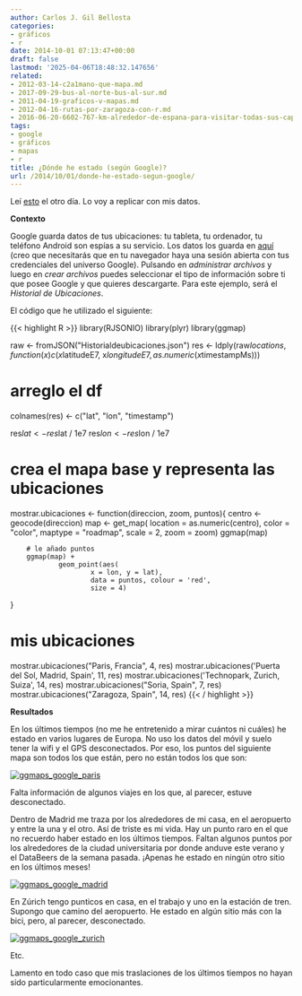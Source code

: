 ```yaml
---
author: Carlos J. Gil Bellosta
categories:
- gráficos
- r
date: 2014-10-01 07:13:47+00:00
draft: false
lastmod: '2025-04-06T18:48:32.147656'
related:
- 2012-03-14-c2a1mano-que-mapa.md
- 2017-09-29-bus-al-norte-bus-al-sur.md
- 2011-04-19-graficos-v-mapas.md
- 2012-04-16-rutas-por-zaragoza-con-r.md
- 2016-06-20-6602-767-km-alrededor-de-espana-para-visitar-todas-sus-capitales-de-provincia.md
tags:
- google
- gráficos
- mapas
- r
title: ¿Dónde he estado (según Google)?
url: /2014/10/01/donde-he-estado-segun-google/
---
```


Leí [esto](http://educate-r.org//2014/09/26/googlelocations/) el otro día. Lo voy a replicar con mis datos.

**Contexto**

Google guarda datos de tus ubicaciones: tu tableta, tu ordenador, tu teléfono Android son espías a su servicio. Los datos los guarda en [aquí](https://www.google.com/settings/datatools) (creo que necesitarás que en tu navegador haya una sesión abierta con tus credenciales del universo Google). Pulsando en _administrar archivos_ y luego en _crear archivos_ puedes seleccionar el tipo de información sobre ti que posee Google y que quieres descargarte. Para este ejemplo, será el _Historial de Ubicaciones_.

El código que he utilizado el siguiente:


{{< highlight R >}}
library(RJSONIO)
library(plyr)
library(ggmap)

raw  <- fromJSON("Historialdeubicaciones.json")
res  <- ldply(raw$locations,
        function(x) c(x$latitudeE7, x$longitudeE7,
                as.numeric(x$timestampMs)))

# arreglo el df
colnames(res) <- c("lat", "lon", "timestamp")

res$lat <- res$lat / 1e7
res$lon <- res$lon / 1e7

# crea el mapa base y representa las ubicaciones
mostrar.ubicaciones <- function(direccion, zoom, puntos){
        centro <- geocode(direccion)
        map <- get_map(
                location = as.numeric(centro),
                color = "color",
                maptype = "roadmap",
                scale = 2,
                zoom = zoom)
        ggmap(map)

        # le añado puntos
        ggmap(map) +
                geom_point(aes(
                        x = lon, y = lat),
                        data = puntos, colour = 'red',
                        size = 4)
}

# mis ubicaciones
mostrar.ubicaciones("Paris, Francia", 4, res)
mostrar.ubicaciones('Puerta del Sol, Madrid, Spain', 11, res)
mostrar.ubicaciones('Technopark, Zurich, Suiza', 14, res)
mostrar.ubicaciones("Soria, Spain", 7, res)
mostrar.ubicaciones("Zaragoza, Spain", 14, res)
{{< / highlight >}}

**Resultados**

En los últimos tiempos (no me he entretenido a mirar cuántos ni cuáles) he estado en varios lugares de Europa. No uso los datos del móvil y suelo tener la wifi y el GPS desconectados. Por eso, los puntos del siguiente mapa son todos los que están, pero no están todos los que son:

[![ggmaps_google_paris](/wp-uploads/2014/10/ggmaps_google_paris.png#center)
](/wp-uploads/2014/10/ggmaps_google_paris.png#center)

Falta información de algunos viajes en los que, al parecer, estuve desconectado.

Dentro de Madrid me traza por los alrededores de mi casa, en el aeropuerto y entre la una y el otro. Así de triste es mi vida. Hay un punto raro en el que no recuerdo haber estado en los últimos tiempos. Faltan algunos puntos por los alrededores de la ciudad universitaria por donde anduve este verano y el DataBeers de la semana pasada. ¡Apenas he estado en ningún otro sitio en los últimos meses!

[![ggmaps_google_madrid](/wp-uploads/2014/10/ggmaps_google_madrid.png#center)
](/wp-uploads/2014/10/ggmaps_google_madrid.png#center)

En Zúrich tengo punticos en casa, en el trabajo y uno en la estación de tren. Supongo que camino del aeropuerto. He estado en algún sitio más con la bici, pero, al parecer, desconectado.

[![ggmaps_google_zurich](/wp-uploads/2014/10/ggmaps_google_zurich.png#center)
](/wp-uploads/2014/10/ggmaps_google_zurich.png#center)

Etc.

Lamento en todo caso que mis traslaciones de los últimos tiempos no hayan sido particularmente emocionantes.